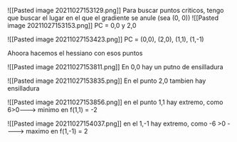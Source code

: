 ![[Pasted image 20211027153129.png]]
Para buscar puntos criticos, tengo que buscar el lugar en el que el gradiente se anule (sea (0, 0))
![[Pasted image 20211027153153.png]]
PC = 0,0 y 2,0

![[Pasted image 20211027153423.png]]
PC = (0,0), (2,0), (1,1), (1,-1)

Ahoora hacemos el hessiano con esos puntos

![[Pasted image 20211027153811.png]]
En 0,0 hay un putno de ensilladura

![[Pasted image 20211027153835.png]]
En el punto 2,0 tambien hay ensilladura

![[Pasted image 20211027153856.png]]
en el punto 1,1 hay extremo, como 6>0---> minimo en f(1,1) = -2

![[Pasted image 20211027154037.png]]
en el 1,-1 hay extremo, como -6 >0 ----> maximo en f(1,-1) = 2